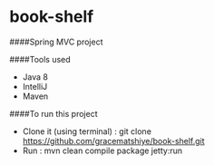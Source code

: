 # book-shelf

####Spring MVC project

####Tools used
* Java 8
* IntelliJ
* Maven

####To run this project
* Clone it (using terminal) : git clone https://github.com/gracematshiye/book-shelf.git
* Run : mvn clean compile package jetty:run